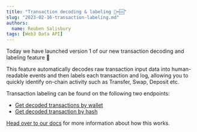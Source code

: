 ```yaml
---
title: "Transaction decoding & labeling 🔣➡🆒"
slug: "2023-02-16-transaction-labeling.md"
authors:
  name: Reuben Salisbury
tags: [Web3 Data API]
---
```


Today we have launched version 1 of our new transaction decoding and labeling feature 🥳

This feature automatically decodes raw transaction input data into human-readable events and then labels each transaction and log, allowing you to quickly identify on-chain activity such as Transfer, Swap, Deposit etc.

Transaction labeling can be found on the following two endpoints:

- [Get decoded transactions by wallet](/web3-data-api/evm/reference/get-decoded-wallet-transaction)
- [Get decoded transaction by hash](/web3-data-api/evm/reference/get-decoded-transaction)

[Head over to our docs](/web3-data-api/evm/resources/transaction-labelling) for more information about how this works.
